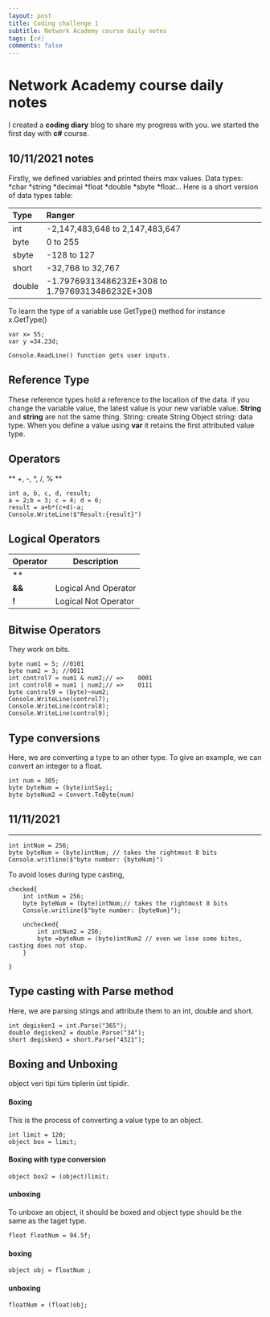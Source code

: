 ```yaml
---
layout: post
title: Coding challenge 1
subtitle: Network Academy course daily notes 
tags: [c#]
comments: false
---
```


# Network Academy course daily notes
I created a **coding diary** blog to share my progress with you. we started the first day with **c#** course.
## 10/11/2021 notes
Firstly, we defined variables and printed theirs max values.
Data types: *char *string  *decimal  *float  *double *sbyte  *float...
Here is a short version of data types table:


| Type | Ranger | 
| :------ |:--- |
| int | -2,147,483,648 to 2,147,483,647 |
| byte | 0 to 255 |
| sbyte | -128 to 127 |
| short | -32,768 to 32,767 |
| double | -1.79769313486232E+308 to 1.79769313486232E+308 |

To learn the type of a variable use GetType() method for instance x.GetType()
~~~
var x= 55;
var y =34.23d; 

Console.ReadLine() function gets user inputs.
~~~

## Reference Type
These reference types hold a reference to the location of the data.
if you change the variable value, the latest value is your new variable value.
**String** and **string** are not the same thing. String:  create String Object
string: data type. 
When you define a value using **var** it retains the first attributed value type.


## Operators

** +, -, *, /, % **

~~~
int a, b, c, d, result;
a = 2;b = 3; c = 4; d = 6;
result = a+b*(c+d)-a;
Console.WriteLine($"Result:{result}")
~~~


## Logical Operators
 

Operator | Description
------------ | -------------
**||** |  Logical Or Operator
**&&** | Logical And Operator
**!** | Logical Not Operator 

## Bitwise Operators
They work on bits.

~~~
byte num1 = 5; //0101
byte num2 = 3; //0011
int control7 = num1 & num2;// =>    0001
int control8 = num1 | num2;// =>    0111
byte control9 = (byte)~num2;
Console.WriteLine(control7);
Console.WriteLine(control8);
Console.WriteLine(control9);
~~~

## Type conversions
Here, we are converting a type to an other type. To give an example, we can convert an integer to a float.

~~~
int num = 305;
byte byteNum = (byte)intSayi;
byte byteNum2 = Convert.ToByte(num)
~~~

## 11/11/2021
-------------------------------------------------------------
~~~
int intNum = 256;
byte byteNum = (byte)intNum; // takes the rightmost 8 bits 
Console.writline($"byte number: {byteNum}")
~~~
To avoid loses during type casting,
~~~
checked{
    int intNum = 256;
    byte byteNum = (byte)intNum;// takes the rightmost 8 bits 
    Console.writline($"byte number: {byteNum}");

    unchecked{
        int ıntNum2 = 256;
        byte =byteNum = (byte)intNum2 // even we lose some bites, casting does not stop.
    }

} 
~~~

## Type casting with Parse method
Here, we are parsing stings and attribute them to an int, double and short.
~~~
int degisken1 = int.Parse("365");
double degisken2 = double.Parse("34");
short degisken3 = short.Parse("4321");
~~~

## Boxing and Unboxing
object  veri tipi tüm tiplerin üst tipidir.
#### Boxing
This is the process of converting  a value type to an object.

~~~
int limit = 120;
object box = limit;
~~~
#### Boxing with type conversion
~~~
object box2 = (object)limit;
~~~
#### unboxing
To unboxe an object, it should be boxed and object type should be the same as the taget type.

~~~
float floatNum = 94.5f;
~~~
#### boxing
~~~
object obj = floatNum ;
~~~
#### unboxing
~~~
floatNum = (float)obj;
~~~
